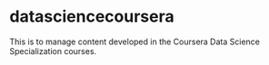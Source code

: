 # datasciencecoursera
This is to manage content developed in the Coursera Data Science Specialization courses. 
